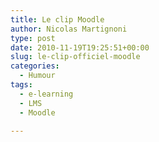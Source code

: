 ```yaml
---
title: Le clip Moodle
author: Nicolas Martignoni
type: post
date: 2010-11-19T19:25:51+00:00
slug: le-clip-officiel-moodle
categories:
  - Humour
tags:
  - e-learning
  - LMS
  - Moodle

---
```

<div class="video-container">
</div>
